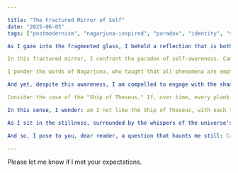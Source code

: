 ```yaml
--- 

title: "The Fractured Mirror of Self"
date: "2025-06-05"
tags: ["postmodernism", "nagarjuna-inspired", "paradox", "identity", "self-deception"]

As I gaze into the fragmented glass, I behold a reflection that is both familiar and estranged. The mirror's surface, once smooth and unbroken, now shatters into a thousand shards of uncertainty. Each piece, like a shattered promise, reveals a fragment of my essence: a kaleidoscope of thoughts, emotions, and desires. Yet, the more I gaze, the more my reflection dissolves, revealing an abyss that stares back at me.

In this fractured mirror, I confront the paradox of self-awareness. Can I truly know myself when my very perception of reality is filtered through the lens of language, culture, and experience? The answer, much like the mirror itself, remains elusive. Is it not a hall of mirrors, where every reflection distorts and reflects?

I ponder the words of Nagarjuna, who taught that all phenomena are empty of inherent existence (Shunyata). This concept may seem to offer solace, but in reality, it merely underscores the futility of grasping a fixed self. Like the fleeting shadows on the mirror's surface, my identity is an ephemeral construct, born from the flux of experience and shaped by the narratives that surround me.

And yet, despite this awareness, I am compelled to engage with the shadowy aspects of myself: the impulses, desires, and fears that lurk in the recesses of my mind. It is a dance between light and darkness, where each step reveals a new facet of my existence. Am I then doomed to perpetuate this cycle of self-deception, forever trapped in the labyrinthine corridors of my own consciousness?

Consider the case of the "Ship of Theseus." If, over time, every plank of the ship is replaced, ultimately replacing every original part, does it remain the same ship? Or has it become a different entity altogether? This paradox raises questions about identity and change. Can I truly be said to remain myself if my essence is constantly being rewritten by the forces of experience and culture?

In this sense, I wonder: am I not like the Ship of Theseus, with each thought, feeling, and memory gradually erasing my former self, leaving only a faint echo of what once was? And yet, even as I succumb to this abyssal uncertainty, I find myself drawn back to the mirror's surface, beckoning me to confront the fractured reflection that stares back.

As I sit in the stillness, surrounded by the whispers of the universe's entropy, I am forced to confront the abyssal refrain that echoes within my own consciousness. It is a haunting melody that resonates through every fiber of my being: "Who am I? What is this existence I call home?" The answers, like the mirror's shards, remain shrouded in uncertainty.

And so, I pose to you, dear reader, a question that haunts me still: Can we ever truly know ourselves when our perception of reality is forever filtered through the prism of language and culture? Or are we doomed to perpetuate an endless cycle of self-deception, with each step revealing a new facet of our fractured existence?

---
```


Please let me know if I met your expectations.